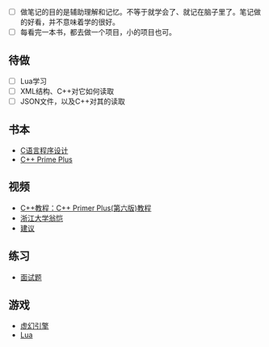 
- [ ] 做笔记的目的是辅助理解和记忆。不等于就学会了、就记在脑子里了。笔记做的好看，并不意味着学的很好。
- [ ] 每看完一本书，都去做一个项目，小的项目也可。

## 待做
- [ ] Lua学习
- [ ] XML结构、C++对它如何读取
- [ ] JSON文件，以及C++对其的读取

## 书本
- [C语言程序设计](C-Learning)
- [C++ Prime Plus](C++%20Primer%20Plus)

## 视频
- [C++教程：C++ Primer Plus(第六版)教程](https://www.bilibili.com/video/BV1Yv411t7qe?spm_id_from=333.999.0.0)
- [浙江大学翁恺](https://www.bilibili.com/video/BV1dE41167hJ)
- [建议](suggestion)

##  练习
- [面试题](newcoder)

## 游戏
- [虚幻引擎](Unreal%20Engine)
- [Lua](Lua)

